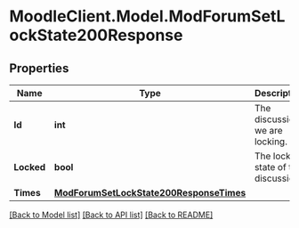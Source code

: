 # MoodleClient.Model.ModForumSetLockState200Response

## Properties

Name | Type | Description | Notes
------------ | ------------- | ------------- | -------------
**Id** | **int** | The discussion we are locking. | [default to null]
**Locked** | **bool** | The locked state of the discussion. | [default to null]
**Times** | [**ModForumSetLockState200ResponseTimes**](ModForumSetLockState200ResponseTimes.md) |  | 

[[Back to Model list]](../README.md#documentation-for-models) [[Back to API list]](../README.md#documentation-for-api-endpoints) [[Back to README]](../README.md)

